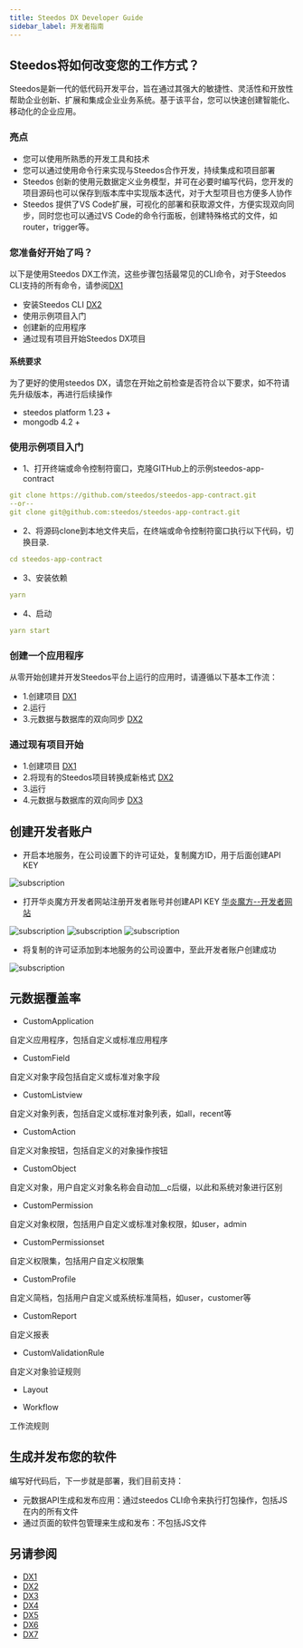 ```yaml
---
title: Steedos DX Developer Guide
sidebar_label: 开发者指南
---
```


## Steedos将如何改变您的工作方式？

Steedos是新一代的低代码开发平台，旨在通过其强大的敏捷性、灵活性和开放性帮助企业创新、扩展和集成企业业务系统。基于该平台，您可以快速创建智能化、移动化的企业应用。

### 亮点

- 您可以使用所熟悉的开发工具和技术
- 您可以通过使用命令行来实现与Steedos合作开发，持续集成和项目部署
- Steedos 创新的使用元数据定义业务模型，并可在必要时编写代码，您开发的项目源码也可以保存到版本库中实现版本迭代，对于大型项目也方便多人协作
- Steedos 提供了VS Code扩展，可视化的部署和获取源文件，方便实现双向同步，同时您也可以通过VS Code的命令行面板，创建特殊格式的文件，如router，trigger等。

### 您准备好开始了吗？

以下是使用Steedos DX工作流，这些步骤包括最常见的CLI命令，对于Steedos CLI支持的所有命令，请参阅[DX1](/help/company/organization)

- 安装Steedos CLI [DX2](/help/company/organization)
- 使用示例项目入门
- 创建新的应用程序
- 通过现有项目开始Steedos DX项目

#### 系统要求

为了更好的使用steedos DX，请您在开始之前检查是否符合以下要求，如不符请先升级版本，再进行后续操作

- steedos platform 1.23 +
- mongodb 4.2 +

### 使用示例项目入门

- 1、打开终端或命令控制符窗口，克隆GITHub上的示例steedos-app-contract

```yml
git clone https://github.com/steedos/steedos-app-contract.git
--or--
git clone git@github.com:steedos/steedos-app-contract.git
```

- 2、将源码clone到本地文件夹后，在终端或命令控制符窗口执行以下代码，切换目录. 

```yml
cd steedos-app-contract
```

- 3、安装依赖

```yml
yarn
```

- 4、启动

```yml
yarn start
```

### 创建一个应用程序

从零开始创建并开发Steedos平台上运行的应用时，请遵循以下基本工作流：

- 1.创建项目 [DX1](/help/company/organization)
- 2.运行
- 3.元数据与数据库的双向同步 [DX2](/help/company/organization)

### 通过现有项目开始

- 1.创建项目 [DX1](/help/company/organization)
- 2.将现有的Steedos项目转换成新格式 [DX2](/help/company/organization)
- 3.运行
- 4.元数据与数据库的双向同步 [DX3](/help/company/organization)

## 创建开发者账户

- 开启本地服务，在公司设置下的许可证处，复制魔方ID，用于后面创建API KEY

![subscription](/assets/dx/developer_guide/license_screenshot.png)

- 打开华炎魔方开发者网站注册开发者账号并创建API KEY [华炎魔方--开发者网站](/help/company/organization)

![subscription](/assets/dx/developer_guide/subscription.png)
![subscription](/assets/dx/developer_guide/add_subscription.png)
![subscription](/assets/dx/developer_guide/subscription_details.png)

- 将复制的许可证添加到本地服务的公司设置中，至此开发者账户创建成功

![subscription](/assets/dx/developer_guide/API_key.png)

## 元数据覆盖率

- CustomApplication

自定义应用程序，包括自定义或标准应用程序

- CustomField

自定义对象字段包括自定义或标准对象字段

- CustomListview

自定义对象列表，包括自定义或标准对象列表，如all，recent等

- CustomAction

自定义对象按钮，包括自定义的对象操作按钮

- CustomObject

自定义对象，用户自定义对象名称会自动加__c后缀，以此和系统对象进行区别

- CustomPermission

自定义对象权限，包括用户自定义或标准对象权限，如user，admin

- CustomPermissionset

自定义权限集，包括用户自定义权限集

- CustomProfile

自定义简档，包括用户自定义或系统标准简档，如user，customer等

- CustomReport

自定义报表

- CustomValidationRule

自定义对象验证规则

- Layout

- Workflow

工作流规则

## 生成并发布您的软件

编写好代码后，下一步就是部署，我们目前支持：

- 元数据API生成和发布应用：通过steedos CLI命令来执行打包操作，包括JS在内的所有文件
- 通过页面的软件包管理来生成和发布：不包括JS文件

## 另请参阅

- [DX1](/help/company/organization)
- [DX2](/help/company/organization)
- [DX3](/help/company/organization)
- [DX4](/help/company/organization)
- [DX5](/help/company/organization)
- [DX6](/help/company/organization)
- [DX7](/help/company/organization)

